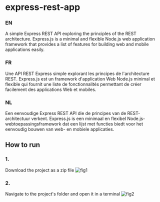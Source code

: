 # express-rest-app

### EN
A simple Express REST API exploring the principles of the REST architecture. Express.js is a minimal and flexible Node.js web application framework that provides a list of features for building web and mobile applications easily.

### FR
Une API REST Express simple explorant les principes de l'architecture REST. Express.js est un framework d'application Web Node.js minimal et flexible qui fournit une liste de fonctionnalités permettant de créer facilement des applications Web et mobiles.

### NL
Een eenvoudige Express REST API die de principes van de REST-architectuur verkent. Express.js is een minimaal en flexibel Node.js-webtoepassingsframework dat een lijst met functies biedt voor het eenvoudig bouwen van web- en mobiele applicaties.

## How to run

### 1.
Download the project as a zip file
![fig1](https://github.com/mathismahaux/movies-express-rest-api/blob/main/images/fig1.png)

### 2.
Navigate to the project's folder and open it in a terminal 
![fig2](https://github.com/mathismahaux/movies-express-rest-api/blob/main/images/fig2.png)

